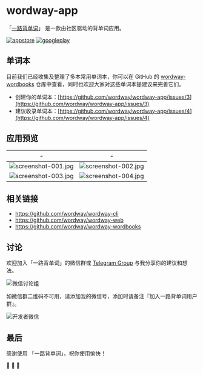 # wordway-app

「[一路背单词](https://wordway.app/)」 是一款由社区驱动的背单词应用。

[![appstore][appstore-image]][appstore-url]
[![googleplay][googleplay-image]][googleplay-url]

[appstore-image]: https://wordway-storage.thecode.me/screenshots/download-badge-appstore.svg
[appstore-url]: https://apps.apple.com/cn/app/id1480946110
[googleplay-image]: https://wordway-storage.thecode.me/screenshots/download-badge-googleplay.svg
[googleplay-url]: https://play.google.com/store/apps/details?id=me.thecode.wordwayapp

## 单词本

目前我们已经收集及整理了多本常用单词本，你可以在 GitHub 的 [wordway-wordbooks](https://github.com/wordway/wordway-wordbooks) 仓库中查看，同时也欢迎大家对这些单词本提建议来完善它们。

- 创建你的单词本：[https://github.com/wordway/wordway-app/issues/3](https://github.com/wordway/wordway-app/issues/3)
- 建议收录单词本：[https://github.com/wordway/wordway-app/issues/4](https://github.com/wordway/wordway-app/issues/4)

## 应用预览

| - | - |
| :---: | :---: |
| ![screenshot-001.jpg](https://wordway-storage.thecode.me/screenshots/screenshot-001.jpg?imageView2/2/w/375/format/png) | ![screenshot-002.jpg](https://wordway-storage.thecode.me/screenshots/screenshot-002.jpg?imageView2/2/w/375/format/png) |
| ![screenshot-003.jpg](https://wordway-storage.thecode.me/screenshots/screenshot-002.jpg?imageView2/2/w/375/format/png) | ![screenshot-004.jpg](https://wordway-storage.thecode.me/screenshots/screenshot-004.jpg?imageView2/2/w/375/format/png) |

## 相关链接

- https://github.com/wordway/wordway-cli
- https://github.com/wordway/wordway-web
- https://github.com/wordway/wordway-wordbooks

## 讨论

欢迎加入「一路背单词」的微信群或 [Telegram Group](https://t.me/wordway) 与我分享你的建议和想法。

![微信讨论组](https://wordway-storage.thecode.me/screenshots/wechat_group_qrcode.jpeg?imageView2/2/w/280/format/png)

如微信群二维码不可用，请添加我的微信号，添加时请备注『加入一路背单词用户群』。

![开发者微信](https://wordway-storage.thecode.me/screenshots/wechat_qrcode.png?imageView2/2/w/280/format/png)

## 最后

感谢使用 「一路背单词」，祝你使用愉快！

🎉  🎉  🎉

